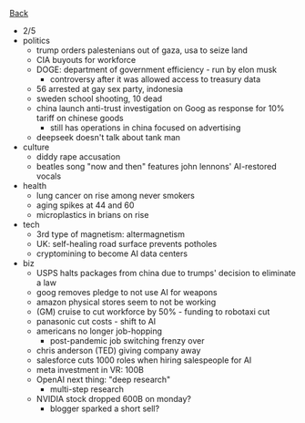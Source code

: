 [Back](./index.md)

- 2/5
- politics
  - trump orders palestenians out of gaza, usa to seize land
  - CIA buyouts for workforce
  - DOGE: department of government efficiency - run by elon musk
    - controversy after it was allowed access to treasury data
  - 56 arrested at gay sex party, indonesia
  - sweden school shooting, 10 dead
  - china launch anti-trust investigation on Goog as response for 10% tariff on chinese goods
    - still has operations in china focused on advertising
  - deepseek doesn't talk about tank man
- culture
  - diddy rape accusation
  - beatles song "now and then" features john lennons' AI-restored vocals
- health
  - lung cancer on rise among never smokers
  - aging spikes at 44 and 60
  - microplastics in brians on rise
- tech
  - 3rd type of magnetism: altermagnetism
  - UK: self-healing road surface prevents potholes
  - cryptomining to become AI data centers
- biz
  - USPS halts packages from china due to trumps' decision to eliminate a law
  - goog removes pledge to not use AI for weapons
  - amazon physical stores seem to not be working
  - (GM) cruise to cut workforce by 50% - funding to robotaxi cut
  - panasonic cut costs - shift to AI
  - americans no longer job-hopping
    - post-pandemic job switching frenzy over
  - chris anderson (TED) giving company away
  - salesforce cuts 1000 roles when hiring salespeople for AI
  - meta investment in VR: 100B
  - OpenAI next thing: "deep research"
    - multi-step research
  - NVIDIA stock dropped 600B on monday?
    - blogger sparked a short sell?